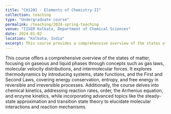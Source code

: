 ```yaml
---
title: "CH1201 - Elements of Chemistry-II"
collection: teaching
type: "Undergraduate course"
permalink: /teaching/2024-spring-teaching
venue: "IISER Kolkata, Department of Chemical Sciences"
date: 2024-01-02
location: "Kolkata, India"
excerpt: This course provides a comprehensive overview of the states of matter, the laws of thermodynamics, and the kinetics of chemical reactions. [Click Here](/teaching/2024-spring-teaching) for more info.
---
```


This course offers a comprehensive overview of the states of matter, focusing on gaseous and liquid phases through concepts such as gas laws, molecular velocity distributions, and intermolecular forces. It explores thermodynamics by introducing systems, state functions, and the First and Second Laws, covering energy conservation, entropy, and free energy in reversible and irreversible processes. Additionally, the course delves into chemical kinetics, addressing reaction rates, order, the Arrhenius equation, and enzyme kinetics, while incorporating advanced topics like the steady-state approximation and transition state theory to elucidate molecular interactions and reaction mechanisms.

<!-- <br/><img src='/images/TA_AR 1_page-0001.jpg'> -->
